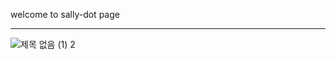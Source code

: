 welcome to sally-dot page

---

![제목 없음 (1) 2](https://user-images.githubusercontent.com/75000708/212840554-ed290964-0caa-4858-9101-e99b48f9595c.png)
